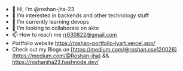 - 👋 Hi, I’m @roshan-jha-23
- 👀 I’m interested in backends and other technology stuff
- 🌱 I’m currently learning devops
- 💞️ I’m looking to collaborate on akto
- 📫 How to reach me rr630822@gmail.com
- Portfolio website https://roshan-portfolio-lyart.vercel.app/
- Check out my Blogs on [https://medium.com/@roshan.cse120026](https://medium.com/@Roshan-jha) && https://roshanjha23.hashnode.dev/

<!---
roshan-jha-23/roshan-jha-23 is a ✨ special ✨ repository because its `README.md` (this file) appears on your GitHub profile.
You can click the Preview link to take a look at your changes.
--->
